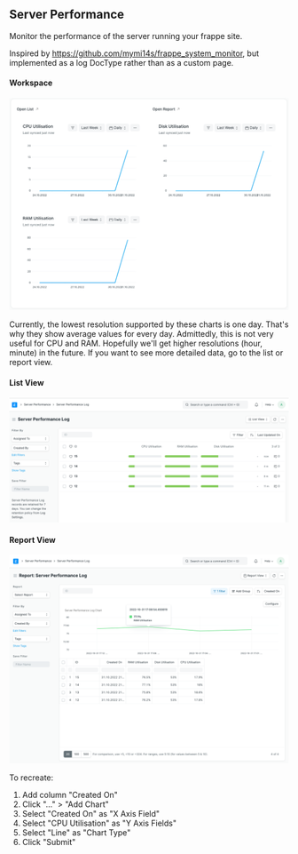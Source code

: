 ## Server Performance

Monitor the performance of the server running your frappe site.

Inspired by https://github.com/mymi14s/frappe_system_monitor, but implemented as a log DocType rather than as a custom page.

#### Workspace

![](img/workspace.png)

Currently, the lowest resolution supported by these charts is one day. That's why they show average values for every day. Admittedly, this is not very useful for CPU and RAM. Hopefully we'll get higher resolutions (hour, minute) in the future. If you want to see more detailed data, go to the list or report view.

#### List View

![](img/list_view.png)

#### Report View

![](img/report.png)

To recreate:

1. Add column "Created On"
2. Click "..." > "Add Chart"
3. Select "Created On" as "X Axis Field"
4. Select "CPU Utilisation" as "Y Axis Fields"
5. Select "Line" as "Chart Type"
6. Click "Submit"

